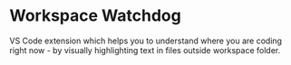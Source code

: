 # Workspace Watchdog

VS Code extension which helps you to understand where you are coding right now - by visually highlighting text in files outside workspace folder.
